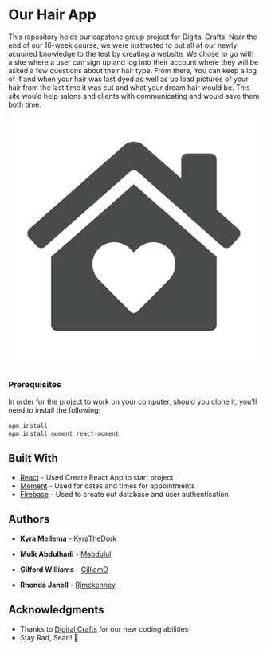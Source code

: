 # Our Hair App

This repository holds our capstone group project for Digital Crafts. Near the end of our 16-week course, we were instructed to put all of our newly acquired knowledge to the test by creating a website. We chose to go with a site where a user can sign up and log into their account where they will be asked a few questions about their hair type. From there, You can keep a log of if and when your hair was last dyed as well as up load pictures of your hair from the last time it was cut and what your dream hair would be. This site would help salons and clients with communicating and would save them both time.

![](./src/images/home.png)

### Prerequisites

In order for the project to work on your computer, should you clone it, you'll need to install the following:

```
npm install
npm install moment react-moment
```

## Built With

* [React](https://reactjs.org/) - Used Create React App to start project
* [Moment](https://momentjs.com/) - Used for dates and times for appointments
* [Firebase](https://firebase.google.com/) - Used to create out database and user authentication

## Authors

* **Kyra Mellema** - [KyraTheDork](https://github.com/KyraTheDork)

* **Mulk Abdulhadi** - [Mabdulul](https://github.com/mabdulul)

* **Gilford Williams** - [GilliamD](https://github.com/GilliamD)

* **Rhonda Janell** - [Rjmckenney](https://github.com/rjmckenney)

## Acknowledgments

* Thanks to [Digital Crafts](https://www.digitalcrafts.com/) for our new coding abilities
* Stay Rad, Sean! 🤘

